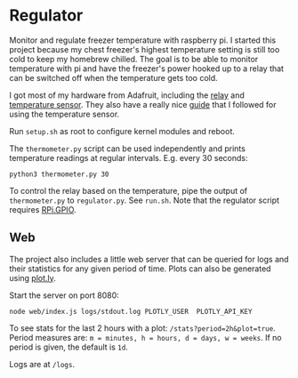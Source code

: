 Regulator
=========
Monitor and regulate freezer temperature with raspberry pi. I started this
project because my chest freezer's highest temperature setting is still too cold
to keep my homebrew chilled. The goal is to be able to monitor temperature with
pi and have the freezer's power hooked up to a relay that can be switched off
when the temperature gets too cold.

I got most of my hardware from Adafruit, including the [relay][0] and
[temperature sensor][1]. They also have a really nice [guide][2] that I
followed for using the temperature sensor.

Run `setup.sh` as root to configure kernel modules and reboot.

The `thermometer.py` script can be used independently and prints temperature
readings at regular intervals. E.g. every 30 seconds:

    python3 thermometer.py 30

To control the relay based on the temperature, pipe the output of
`thermometer.py` to `regulator.py`. See `run.sh`. Note that the regulator
script requires [RPi.GPIO][3].

Web
---
The project also includes a little web server that can be queried for logs
and their statistics for any given period of time. Plots can also be generated
using [plot.ly][4].

Start the server on port 8080:

    node web/index.js logs/stdout.log PLOTLY_USER  PLOTLY_API_KEY

To see stats for the last 2 hours with a plot: `/stats?period=2h&plot=true`.
Period measures are: `m = minutes, h = hours, d = days, w = weeks`.
If no period is given, the default is `1d`.

Logs are at `/logs`.

[0]: https://www.adafruit.com/products/268
[1]: https://www.adafruit.com/products/381
[2]: https://learn.adafruit.com/adafruits-raspberry-pi-lesson-11-ds18b20-temperature-sensing/overview
[3]: https://pypi.python.org/pypi/RPi.GPIO
[4]: https://plot.ly
